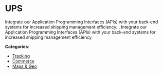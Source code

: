 # UPS


Integrate our Application Programming Interfaces (APIs) with your back-end systems for increased shipping management efficiency. . Integrate our Application Programming Interfaces (APIs) with your back-end systems for increased shipping management efficiency



**Categories**:
- [Tracking](https://github.com/apis-list/apis-list#tracking)
- [Commerce](https://github.com/apis-list/apis-list#commerce)
- [Maps & Geo](https://github.com/apis-list/apis-list#maps-and-geo)







